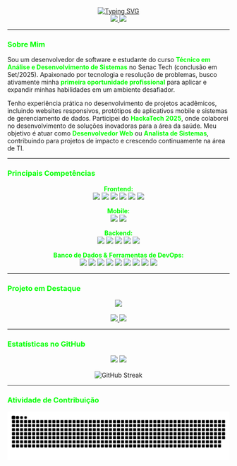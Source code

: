<div id="header" align="center">
  <a href="https://git.io/typing-svg">
    <img src="https://readme-typing-svg.demolab.com?font=Fira+Code&weight=700&size=30&pause=1000&color=00FF00&center=true&vCenter=true&width=500&lines=Davi+Dias;Desenvolvedor+Full-Stack;Construindo+o+Futuro;Linha+por+Linha" alt="Typing SVG" />
  </a>
</div>

<div id="badges" align="center">
  <a href="https://linkedin.com/in/SEU-LINK-AQUI" target="_blank">
    <img src="https://img.shields.io/badge/LinkedIn-000?style=for-the-badge&logo=linkedin&logoColor=00FF00" />
  </a>
  <a href="mailto:davi.dias.2001@gmail.com" target="_blank">
    <img src="https://img.shields.io/badge/Gmail-000?style=for-the-badge&logo=gmail&logoColor=00FF00" />
  </a>
</div>

---

### <span style="color:#00FF00">Sobre Mim</span>

<p align="left">
  Sou um desenvolvedor de software e estudante do curso <strong style="color:#00FF00">Técnico em Análise e Desenvolvimento de Sistemas</strong> no Senac Tech (conclusão em Set/2025). Apaixonado por tecnologia e resolução de problemas, busco ativamente minha <strong style="color:#00FF00">primeira oportunidade profissional</strong> para aplicar e expandir minhas habilidades em um ambiente desafiador.
</p>
<p align="left">
  Tenho experiência prática no desenvolvimento de projetos acadêmicos, incluindo websites responsivos, protótipos de aplicativos mobile e sistemas de gerenciamento de dados. Participei do <strong style="color:#00FF00">HackaTech 2025</strong>, onde colaborei no desenvolvimento de soluções inovadoras para a área da saúde. Meu objetivo é atuar como <strong style="color:#00FF00">Desenvolvedor Web</strong> ou <strong style="color:#00FF00">Analista de Sistemas</strong>, contribuindo para projetos de impacto e crescendo continuamente na área de TI.
</p>

---

### <span style="color:#00FF00">Principais Competências</span>

<p align="center">
  <strong style="color:#00FF00">Frontend:</strong><br>
  <img src="https://img.shields.io/badge/HTML5-000?style=for-the-badge&logo=html5&logoColor=00FF00" />
  <img src="https://img.shields.io/badge/CSS3-000?style=for-the-badge&logo=css3&logoColor=00FF00" />
  <img src="https://img.shields.io/badge/Tailwind_CSS-000?style=for-the-badge&logo=tailwindcss&logoColor=00FF00" />
  <img src="https://img.shields.io/badge/JavaScript-000?style=for-the-badge&logo=javascript&logoColor=00FF00" />
  <img src="https://img.shields.io/badge/TypeScript-000?style=for-the-badge&logo=typescript&logoColor=00FF00" />
  <img src="https://img.shields.io/badge/React-000?style=for-the-badge&logo=react&logoColor=00FF00" />
</p>

<p align="center">
  <strong style="color:#00FF00">Mobile:</strong><br>
  <img src="https://img.shields.io/badge/Flutter-000?style=for-the-badge&logo=flutter&logoColor=00FF00" />
  <img src="https://img.shields.io/badge/Dart-000?style=for-the-badge&logo=dart&logoColor=00FF00" />
</p>

<p align="center">
  <strong style="color:#00FF00">Backend:</strong><br>
  <img src="https://img.shields.io/badge/Node.js-000?style=for-the-badge&logo=nodedotjs&logoColor=00FF00" />
  <img src="https://img.shields.io/badge/Express.js-000?style=for-the-badge&logo=express&logoColor=00FF00" />
  <img src="https://img.shields.io/badge/Java-000?style=for-the-badge&logo=openjdk&logoColor=00FF00" />
  <img src="https://img.shields.io/badge/Spring-000?style=for-the-badge&logo=spring&logoColor=00FF00" />
  <img src="https://img.shields.io/badge/PHP-000?style=for-the-badge&logo=php&logoColor=00FF00" />
</p>

<p align="center">
  <strong style="color:#00FF00">Banco de Dados & Ferramentas de DevOps:</strong><br>
  <img src="https://img.shields.io/badge/MySQL-000?style=for-the-badge&logo=mysql&logoColor=00FF00" />
  <img src="https://img.shields.io/badge/PostgreSQL-000?style=for-the-badge&logo=postgresql&logoColor=00FF00" />
  <img src="https://img.shields.io/badge/Prisma-000?style=for-the-badge&logo=prisma&logoColor=00FF00" />
  <img src="https://img.shields.io/badge/Docker-000?style=for-the-badge&logo=docker&logoColor=00FF00" />
  <img src="https://img.shields.io/badge/Git-000?style=for-the-badge&logo=git&logoColor=00FF00" />
  <img src="https://img.shields.io/badge/GitHub-000?style=for-the-badge&logo=github&logoColor=00FF00" />
  <img src="https://img.shields.io/badge/GitHub_Actions-000?style=for-the-badge&logo=githubactions&logoColor=00FF00" />
  <img src="https://img.shields.io/badge/Figma-000?style=for-the-badge&logo=figma&logoColor=00FF00" />
  <img src="https://img.shields.io/badge/VS_Code-000?style=for-the-badge&logo=visualstudiocode&logoColor=00FF00" />
</p>

---

### <span style="color:#00FF00">Projeto em Destaque</span>

<div align="center">
  <a href="https://github.com/davidiass161/task-manager-api">
    <img height="120em" src="https://github-readme-stats.vercel.app/api/pin/?username=davidiass161&repo=task-manager-api&theme=transparent&bg_color=000000&title_color=00FF00&text_color=FFFFFF&icon_color=00FF00" />
  </a>
  <p align="center">
    <a href="https://github.com/davidiass161/task-manager-api" target="_blank">
      <img src="https://img.shields.io/badge/Ver_Código-000?style=for-the-badge&logo=github&logoColor=00FF00" />
    </a>
    <a href="https://SEU-LINK-DO-PROJETO-NO-AR-AQUI" target="_blank">
      <img src="https://img.shields.io/badge/Ver_Projeto_no_Ar-000?style=for-the-badge&logo=vercel&logoColor=00FF00" />
    </a>
  </p>
</div>

---

### <span style="color:#00FF00">Estatísticas no GitHub</span>

<div align="center">
  <img height="170em" src="https://github-readme-stats.vercel.app/api?username=davidiass161&show_icons=true&theme=transparent&bg_color=000000&title_color=00FF00&text_color=FFFFFF&icon_color=00FF00&include_all_commits=true&count_private=true" />
  <img height="170em" src="https://github-readme-stats.vercel.app/api/top-langs/?username=davidiass161&layout=compact&langs_count=8&theme=transparent&bg_color=000000&title_color=00FF00&text_color=FFFFFF" />
  <br><br>
  <img src="https://streak-stats.demolab.com?user=davidiass161&theme=highcontrast&hide_border=true&background=000000&ring=00FF00&fire=00FF00&currStreakLabel=00FF00&sideNums=00FF00&dates=FFFFFF&sideLabels=00FF00" alt="GitHub Streak" />
</div>

---

### <span style="color:#00FF00">Atividade de Contribuição</span>

<div align="center">
  <picture>
    <source media="(prefers-color-scheme: dark)" srcset="https://raw.githubusercontent.com/davidiass161/davidiass161/main/github-contribution-grid-snake-dark.svg">
    <source media="(prefers-color-scheme: light)" srcset="https://raw.githubusercontent.com/davidiass161/davidiass161/main/github-contribution-grid-snake.svg">
    <img alt="GitHub contribution snake animation" src="https://raw.githubusercontent.com/davidiass161/davidiass161/main/github-contribution-grid-snake.svg">
  </picture>
</div>
